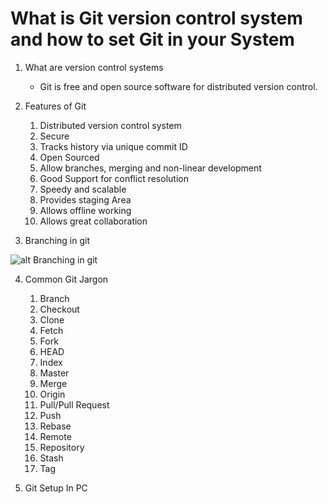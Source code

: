 # What is Git version control system and how to set Git in your System

1. What are version control systems
   - Git is free and open source software for distributed version control.


2. Features of Git
   1. Distributed version control system
   2. Secure
   3. Tracks history via unique commit ID
   4. Open Sourced
   5. Allow branches, merging and non-linear development
   6. Good Support for conflict resolution
   7. Speedy and scalable
   8. Provides staging Area
   9. Allows offline working
   10. Allows great collaboration


3. Branching in git

![alt Branching in git](https://wac-cdn.atlassian.com/dam/jcr:a905ddfd-973a-452a-a4ae-f1dd65430027/01%20Git%20branch.svg?cdnVersion=582)

4. Common Git Jargon
    1. Branch
    2. Checkout
    4. Clone
    5. Fetch
    6. Fork
    7. HEAD
    8. Index
    9. Master
    10. Merge
    11. Origin
    12. Pull/Pull Request
    13. Push
    14. Rebase
    15. Remote
    16. Repository
    17. Stash
    18. Tag


5. Git Setup In PC